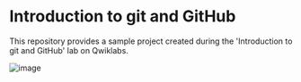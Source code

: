 # Introduction to git and GitHub

This repository provides a sample project created during the 'Introduction to git and GitHub' lab on Qwiklabs.

![image](https://user-images.githubusercontent.com/34449443/132546164-1895aa0f-f133-4499-a36d-d7fa22e86a03.png)

